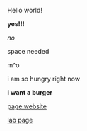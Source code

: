 Hello world!

**yes!!!**

*no*

space needed 

m^o

i am so hungry right now 

**i want a burger**

[page website](https://kyle-trinh-ucsd.github.io/cse15l-lab-reports/)

[lab page](https://kyle-trinh-ucsd.github.io/cse15l-lab-reports/lab-report-1-week-0.html)